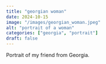 ```yaml
---
title: "georgian woman"
date: 2024-10-15
image: "/images/georgian_woman.jpeg"
alt: "portrait of a woman"
categories: ["georgia", "portrait"]
draft: false
---
```


Portrait of my friend from Georgia.  
